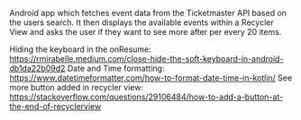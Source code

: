 Android app which fetches event data from the Ticketmaster API based on the users search. It then displays the available events within a Recycler View and asks the user if they want to see more after per every 20 items.

Hiding the keyboard in the onResume: https://rmirabelle.medium.com/close-hide-the-soft-keyboard-in-android-db1da22b09d2
Date and Time formatting: https://www.datetimeformatter.com/how-to-format-date-time-in-kotlin/
See more button added in recycler view: https://stackoverflow.com/questions/29106484/how-to-add-a-button-at-the-end-of-recyclerview
